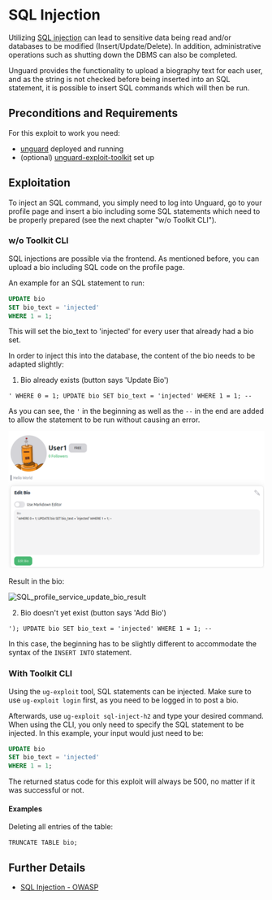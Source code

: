 # SQL Injection

Utilizing [SQL injection](https://owasp.org/www-community/attacks/SQL_Injection) can lead to sensitive data being read
and/or databases to be modified (Insert/Update/Delete).
In addition, administrative operations such as shutting down the DBMS can also be completed.

Unguard provides the functionality to upload a biography text for each user, and as the string is not checked before
being inserted into an SQL statement, it is possible to insert SQL commands which will then be run.

## Preconditions and Requirements

For this exploit to work you need:

* [unguard](../../../docs/DEV-GUIDE.md) deployed and running
* (optional) [unguard-exploit-toolkit](../../INSTALL.md) set up

## Exploitation

To inject an SQL command, you simply need to log into Unguard, go to your profile page and insert a bio including some
SQL statements which need to be properly prepared (see the next chapter "w/o Toolkit CLI").

### w/o Toolkit CLI

SQL injections are possible via the frontend. As mentioned before, you can upload a bio including SQL
code on the profile page.

An example for an SQL statement to run:

```sql
UPDATE bio
SET bio_text = 'injected'
WHERE 1 = 1;
```

This will set the bio_text to 'injected' for every user that already had a bio set.

In order to inject this into the database, the content of the bio needs to be adapted slightly:

1. Bio already exists (button says 'Update Bio')

```
' WHERE 0 = 1; UPDATE bio SET bio_text = 'injected' WHERE 1 = 1; --
```

As you can see, the `'` in the beginning as well as the `--` in the end are added to allow the statement to be
run without causing an error.

![SQL_profile_service_update_bio](images/SQL_profile_service_update_bio.png)

Result in the bio:

![SQL_profile_service_update_bio_result](images/SQL_profile_service_update_bio_result.png)

2. Bio doesn't yet exist (button says 'Add Bio')

```
'); UPDATE bio SET bio_text = 'injected' WHERE 1 = 1; --
```

In this case, the beginning has to be slightly different to accommodate the syntax of the ```INSERT INTO``` statement.

### With Toolkit CLI

Using the `ug-exploit` tool, SQL statements can be injected.
Make sure to use `ug-exploit login` first, as you need to be logged in to post a bio.

Afterwards, use `ug-exploit sql-inject-h2` and type your desired command.
When using the CLI, you only need to specify the SQL statement to be injected. In this example,
your input would just need to be:

```sql
UPDATE bio
SET bio_text = 'injected'
WHERE 1 = 1;
```

The returned status code for this exploit will always be 500, no matter if it was successful or not.

#### Examples

Deleting all entries of the table:
```h2
TRUNCATE TABLE bio;
```

## Further Details

* [SQL Injection - OWASP](https://owasp.org/www-community/attacks/SQL_Injection)

